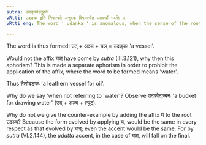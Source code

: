 ```yaml
---
sutra: उदङ्कोऽनुदके
vRtti: उदङ्क इति निपात्यते अनुदक विषयश्चेत् धात्वर्थो भवति ॥
vRtti_eng: The word '_udanka_' is anomalous, when the sense of the root refers to subjects other than 'water'.

---
```

The word is thus formed: उत् + अञ्च + घञ् = उदङ्कः 'a vessel'.

Would not the affix घञ् have come by _sutra_ (III.3.121), why then this aphorism? This is made a separate aphorism in order to prohibit the application of the affix, where the word to be formed means 'water'.

Thus तैलोदङ्कः 'a leathern vessel for oil'.

Why do we say 'when not referring to 'water'? Observe उदकोदञ्चनः 'a bucket for drawing water' (उद् + अञ्च + ल्युट्).

Why do not we give the counter-example by adding the affix घ to the root उदञ्च्? Because the form evolved by applying घ, would be the same in every respect as that evolved by घञ्; even the accent would be the same. For by _sutra_ (VI.2.144), the _udatta_ accent, in the case of घञ्, will fall on the final.